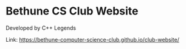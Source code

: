 # Bethune CS Club Website
Developed by C++ Legends

Link: https://bethune-computer-science-club.github.io/club-website/
